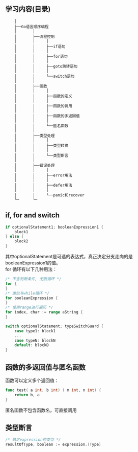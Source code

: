 
## 学习内容(目录)
```
    │ 
    ├──Go语言顺序编程
    │       │
    │       ├──流程控制
    │       │     │
    │       │     ├──if语句
    │       │     │ 
    │       │     ├──for语句
    │       │     │ 
    │       │     ├──goto跳转语句
    │       │     │ 
    │       │     └──switch语句  
    │       │
    │       ├──函数
    │       │     │
    │       │     ├──函数的定义  
    │       │     │
    │       │     ├──函数的调用
    │       │     │
    │       │     ├──函数的多返回值
    │       │     │
    │       │     └──匿名函数
    │       │
    │       ├──类型处理
    │       │     │
    │       │     ├──类型转换
    │       │     │
    │       │     └──类型断言
    │       │
    │       ├──错误处理
    │       │     │
    │       │     ├──error用法
    │       │     │ 
    │       │     ├──defer用法
    │       │     │ 
    │       │     └──panic和recover
    └─      └─
```

## if, for and switch

```go
if optionalStatement1; booleanExpression1 {
    block1
} else {
    block2
}
```
其中optionalStatement是可选的表达式，真正决定分支走向的是booleanExpression1的值。    
for 循环有以下几种用法：
```go
/* 不含判断条件, 无限循环 */
for {
}
/* 类似与while循环 */
for booleanExpression {
}
/* 使用range进行遍历 */
for index, char := range aString {
}
```
```go
switch optionalStatement; typeSwitchGuard {
    case type1: block1
    ...
    case typeN: blockN
    default: blockD
}
```

## 函数的多返回值与匿名函数
函数可以定义多个返回值：
```go
func test( a int, b int) ( m int, n int) {
    return b, a
}
```
匿名函数不包含函数名，可直接调用

## 类型断言
```go
/* 确定expression的类型 */
resultOfType, boolean := expression.(Type)
```
